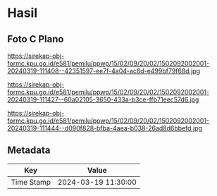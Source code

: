 # Hasil

## Foto C Plano

https://sirekap-obj-formc.kpu.go.id/e581/pemilu/ppwp/15/02/09/20/02/1502092002001-20240319-111408--42351597-ee7f-4a04-ac8d-e499bf79f68d.jpg

https://sirekap-obj-formc.kpu.go.id/e581/pemilu/ppwp/15/02/09/20/02/1502092002001-20240319-111427--60a02105-3650-433a-b3ce-ffb71eec57d6.jpg

https://sirekap-obj-formc.kpu.go.id/e581/pemilu/ppwp/15/02/09/20/02/1502092002001-20240319-111444--d090f828-bfba-4aea-b038-26ad8d6bbefd.jpg


## Metadata

| Key        | Value               |
| ---------- | ------------------- |
| Time Stamp | 2024-03-19 11:30:00 |



